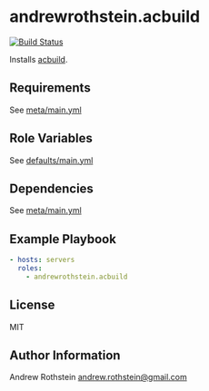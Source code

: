 andrewrothstein.acbuild
=========
[![Build Status](https://travis-ci.org/andrewrothstein/ansible-acbuild.svg?branch=master)](https://travis-ci.org/andrewrothstein/ansible-acbuild)

Installs [acbuild](https://github.com/containers/build).

Requirements
------------

See [meta/main.yml](meta/main.yml)

Role Variables
--------------

See [defaults/main.yml](defaults/main.yml)

Dependencies
------------

See [meta/main.yml](meta/main.yml)

Example Playbook
----------------

```yml
- hosts: servers
  roles:
    - andrewrothstein.acbuild
```

License
-------

MIT

Author Information
------------------

Andrew Rothstein <andrew.rothstein@gmail.com>
